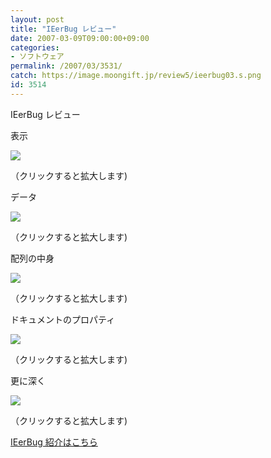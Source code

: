 ```yaml
---
layout: post
title: "IEerBug レビュー"
date: 2007-03-09T09:00:00+09:00
categories:
- ソフトウェア
permalink: /2007/03/3531/
catch: https://image.moongift.jp/review5/ieerbug03.s.png
id: 3514
---
```

IEerBug レビュー  
<!--more-->

表示

  

[![](https://image.moongift.jp/review5/ieerbug01.s.png)](https://image.moongift.jp/review5/ieerbug01.png)  
  
（クリックすると拡大します)

  

データ

  

[![](https://image.moongift.jp/review5/ieerbug02.s.png)](https://image.moongift.jp/review5/ieerbug02.png)  
  
（クリックすると拡大します)

  

配列の中身

  

[![](https://image.moongift.jp/review5/ieerbug03.s.png)](https://image.moongift.jp/review5/ieerbug03.png)  
  
（クリックすると拡大します)

  

ドキュメントのプロパティ

  

[![](https://image.moongift.jp/review5/ieerbug04.s.png)](https://image.moongift.jp/review5/ieerbug04.png)  
  
（クリックすると拡大します)

  

更に深く

  

[![](https://image.moongift.jp/review5/ieerbug05.s.png)](https://image.moongift.jp/review5/ieerbug05.png)  
  
（クリックすると拡大します)

  

[IEerBug 紹介はこちら](http://oss.moongift.jp/intro/i-3522.html)

